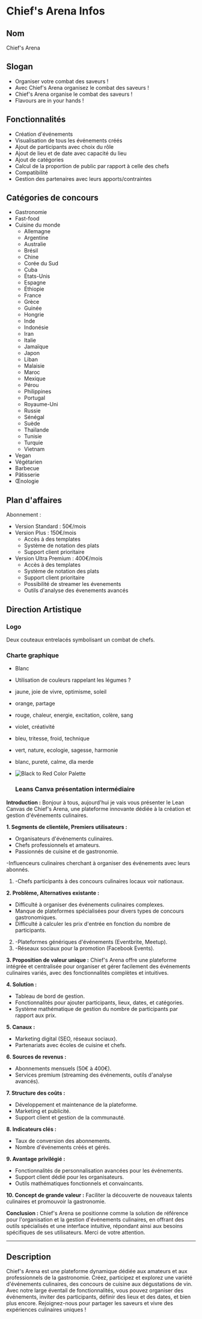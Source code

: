 # Chief's Arena Infos

## Nom
Chief's Arena

## Slogan
-  Organiser votre combat des saveurs !
-  Avec Chief's Arena organisez le combat des saveurs !
-  Chief's Arena organise le combat des saveurs !
- Flavours are in your hands !

## Fonctionnalités
- Création d'événements
- Visualisation de tous les événements créés
- Ajout de participants avec choix du rôle
- Ajout de lieu et de date avec capacité du lieu
- Ajout de catégories
- Calcul de la proportion de public par rapport à celle des chefs
- Compatibilité
- Gestion des partenaires avec leurs apports/contraintes

## Catégories de concours
- Gastronomie
- Fast-food
- Cuisine du monde
  - Allemagne
  - Argentine
  - Australie
  - Brésil
  - Chine
  - Corée du Sud
  - Cuba
  - États-Unis
  - Espagne
  - Éthiopie
  - France
  - Grèce
  - Guinée
  - Hongrie
  - Inde
  - Indonésie
  - Iran
  - Italie
  - Jamaïque
  - Japon
  - Liban
  - Malaisie
  - Maroc
  - Mexique
  - Pérou
  - Philippines
  - Portugal
  - Royaume-Uni
  - Russie
  - Sénégal
  - Suède
  - Thaïlande
  - Tunisie
  - Turquie
  - Vietnam
- Vegan
- Végétarien
- Barbecue
- Pâtisserie
- Œnologie

## Plan d'affaires
Abonnement :
- Version Standard : 50€/mois
- Version Plus : 150€/mois
  - Accès à des templates
  - Système de notation des plats
  - Support client prioritaire
- Version Ultra Premium : 400€/mois
  - Accès à des templates
  - Système de notation des plats
  - Support client prioritaire
  - Possibilité de streamer les évenements
  - Outils d'analyse des évenements avancés

## Direction Artistique
### Logo
Deux couteaux entrelacés symbolisant un combat de chefs.

### Charte graphique
- Blanc
- Utilisation de couleurs rappelant les légumes ?
- jaune, joie de vivre, optimisme, soleil
- orange, partage
- rouge, chaleur, energie, excitation, colère, sang
- violet, créativité
- bleu, tritesse, froid, technique
- vert, nature, ecologie, sagesse, harmonie
- blanc, pureté, calme, dla merde
- ![Black to Red Color Palette](https://github.com/hugo-brb/Chief-s-Arena/assets/156188643/aaff91e1-5e55-4216-88d0-630991387121)






   ### Leans Canva présentation intermédiaire
  
**Introduction :**
Bonjour à tous, aujourd'hui je vais vous présenter le Lean Canvas de Chief's Arena, une plateforme innovante dédiée à la création et gestion d'événements culinaires.

**1. Segments de clientèle, Premiers utilisateurs :**
- Organisateurs d'événements culinaires.
- Chefs professionnels et amateurs.
- Passionnés de cuisine et de gastronomie.

-Influenceurs culinaires cherchant à organiser des événements avec leurs abonnés.
1. -Chefs participants à des concours culinaires locaux voir nationaux.

**2. Problème, Alternatives existante :**
- Difficulté à organiser des événements culinaires complexes.
- Manque de plateformes spécialisées pour divers types de concours gastronomiques.
- Difficulté à calculer les prix d'entrée en fonction du nombre de participants.

2. -Plateformes génériques d'événements (Eventbrite, Meetup).
3. -Réseaux sociaux pour la promotion (Facebook Events).


**3. Proposition de valeur unique :**
Chief's Arena offre une plateforme intégrée et centralisée pour organiser et gérer facilement des événements culinaires variés, avec des fonctionnalités complètes et intuitives.

**4. Solution :**
- Tableau de bord de gestion.
- Fonctionnalités pour ajouter participants, lieux, dates, et catégories.
- Système mathématique de gestion du nombre de participants par rapport aux prix.

**5. Canaux :**
- Marketing digital (SEO, réseaux sociaux).
- Partenariats avec écoles de cuisine et chefs.

**6. Sources de revenus :**
- Abonnements mensuels (50€ à 400€).
- Services premium (streaming des événements, outils d'analyse avancés).

**7. Structure des coûts :**
- Développement et maintenance de la plateforme.
- Marketing et publicité.
- Support client et gestion de la communauté.

**8. Indicateurs clés :**
- Taux de conversion des abonnements.
- Nombre d'événements créés et gérés.

**9. Avantage privilégié :**
- Fonctionnalités de personnalisation avancées pour les événements.
- Support client dédié pour les organisateurs.
- Outils mathématiques fonctionnels et convaincants.

**10. Concept de grande valeur :**
Faciliter la découverte de nouveaux talents culinaires et promouvoir la gastronomie.

**Conclusion :**
Chief's Arena se positionne comme la solution de référence pour l'organisation et la gestion d'événements culinaires, en offrant des outils spécialisés et une interface intuitive, répondant ainsi aux besoins spécifiques de ses utilisateurs. Merci de votre attention.

---



## Description
Chief's Arena est une plateforme dynamique dédiée aux amateurs et aux professionnels de la gastronomie. Créez, participez et explorez une variété d'événements culinaires, des concours de cuisine aux dégustations de vin. Avec notre large éventail de fonctionnalités, vous pouvez organiser des événements, inviter des participants, définir des lieux et des dates, et bien plus encore. Rejoignez-nous pour partager les saveurs et vivre des expériences culinaires uniques !
